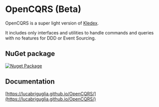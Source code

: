 # OpenCQRS (Beta)

OpenCQRS is a super light version of [Kledex](https://github.com/lucabriguglia/Kledex).

It includes only interfaces and utilities to handle commands and queries with no features for DDD or Event Sourcing.

## NuGet package

[![Nuget Package](https://img.shields.io/badge/nuget-1.0.0-blue.svg)](https://www.nuget.org/packages/OpenCqrs)

## Documentation

[https://lucabriguglia.github.io/OpenCQRS/](https://lucabriguglia.github.io/OpenCQRS/)
